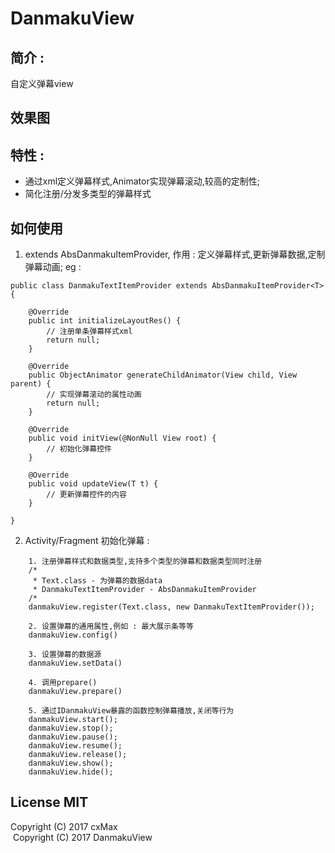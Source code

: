 # DanmakuView

## 简介 : 
自定义弹幕view

## 效果图

## 特性 : 
* 通过xml定义弹幕样式,Animator实现弹幕滚动,较高的定制性;
* 简化注册/分发多类型的弹幕样式
 
## 如何使用
1. extends AbsDanmakuItemProvider, 作用 : 定义弹幕样式,更新弹幕数据,定制弹幕动画; eg :   
```
public class DanmakuTextItemProvider extends AbsDanmakuItemProvider<T>{

    @Override
    public int initializeLayoutRes() {
        // 注册单条弹幕样式xml
        return null;
    }

    @Override
    public ObjectAnimator generateChildAnimator(View child, View parent) {
        // 实现弹幕滚动的属性动画
        return null;
    }

    @Override
    public void initView(@NonNull View root) {
        // 初始化弹幕控件
    }

    @Override
    public void updateView(T t) {
        // 更新弹幕控件的内容
    }

}
```
2. Activity/Fragment 初始化弹幕 : 
```
    1. 注册弹幕样式和数据类型,支持多个类型的弹幕和数据类型同时注册
    /*
     * Text.class - 为弹幕的数据data
     * DanmakuTextItemProvider - AbsDanmakuItemProvider
    /*
    danmakuView.register(Text.class, new DanmakuTextItemProvider());
    
    2. 设置弹幕的通用属性,例如 : 最大展示条等等
    danmakuView.config()
    
    3. 设置弹幕的数据源
    danmakuView.setData()
    
    4. 调用prepare()
    danmakuView.prepare()
    
    5. 通过IDanmakuView暴露的函数控制弹幕播放,关闭等行为
    danmakuView.start();
    danmakuView.stop();
    danmakuView.pause();
    danmakuView.resume();
    danmakuView.release();
    danmakuView.show();
    danmakuView.hide();
```

## License MIT
  Copyright (C) 2017 cxMax  
  Copyright (C) 2017 DanmakuView
